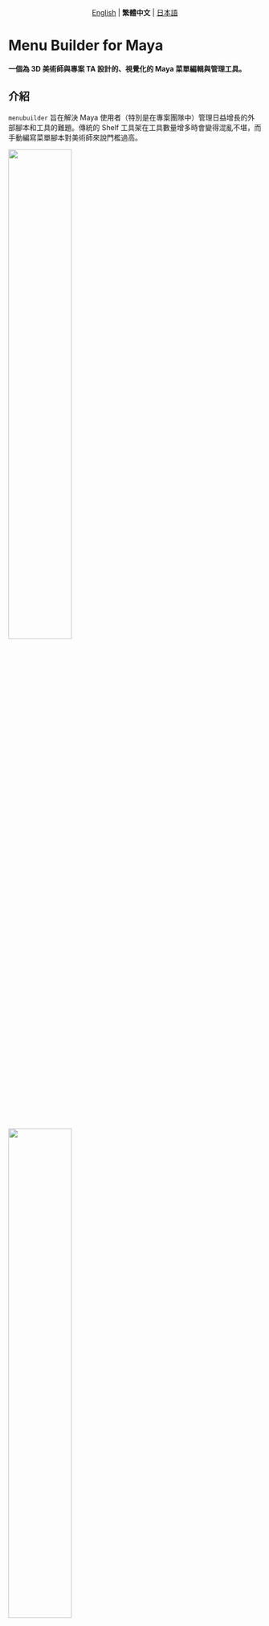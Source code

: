<p align="center">
  <a href="../README.md">English</a> | <strong>繁體中文</strong> | <a href="./README-ja-JP.md">日本語</a>
</p>

# Menu Builder for Maya

**一個為 3D 美術師與專案 TA 設計的、視覺化的 Maya 菜單編輯與管理工具。**

## 介紹

`menubuilder` 旨在解決 Maya 使用者（特別是在專案團隊中）管理日益增長的外部腳本和工具的難題。傳統的 Shelf 工具架在工具數量增多時會變得混亂不堪，而手動編寫菜單腳本對美術師來說門檻過高。

<img src="./resources/TempBar.png" width="50%"/>
<img src="./resources/Layout.png"  width="50%"/>

本工具提供了一個直觀的圖形介面，讓使用者可以輕鬆地將零散的 Python/MEL 腳本整合到 Maya 的主菜單欄中，並能方便地為整個團隊建立、分享和部署標準化的工具集。

## 主要功能

* **視覺化編輯:** 透過樹狀圖直觀地預覽和調整菜單的層級與順序。
* **拖放排序:** 直接在樹狀視圖中拖放項目，實現「所見即所得」的排序。
* **快捷操作:** 透過雙擊編輯、右鍵選單、直接重命名等方式快速修改和組織菜單結構。
* **選項框:** 透過右鍵選單、輕鬆創建和管理 Maya 標準的選項框功能。
* **分格線:** 透過右鍵選單、輕鬆創建和管理 Maya 標準的分隔線功能。
* **腳本解析:** 自動解析 `.py` 檔案，列出所有可用函式，簡化指令的添加。
* **Shelf滙入:** 自動解析 `shelf` ,轉化成菜單。
* **指令整合:** 支援 Python 和 MEL 兩種語言，並提供測試執行功能。
* **圖示選擇器:** 內建 Maya 圖示瀏覽器和本地檔案瀏覽功能，輕鬆為您的工具添加圖示和即時預覽。
* **檔案管理:** 支援開啟、合併、另存為不同的菜單設定檔 (`.json`)，方便管理。
* **團隊部署:** 提供輕量級的啟動腳本，讓團隊成員無需開啟編輯器即可在 Maya 啟動時自動生成菜單。

## 安裝與使用

### **A) 開啟編輯器**

這個流程用於創建和編輯菜單設定檔。

1.  **放置專案:** 下載 `menubuilder` 後移除後綴 `-main`, 將 `menubuilder` 整個資料夾放置到Maya的python路徑下。(如: `C:/Users/<使用者名稱>/Documents/maya/scripts`)
2.  **啟動與開發:** 在 Python Script Editor 中執行以下指令：
    ```python
    import menubuilder
    
    # 啟動編輯器
    menubuilder.show()
    
    # --- 開發 ---
    # 當您修改了 menubuilder 的原始碼後，
    # 無需重啟 Maya，只需執行以下指令來重載所有模組
    menubuilder.reload()
    menubuilder.show()
    ```

### **B) 自動生成 (部署)**

部署配置好的菜單，在啟動 Maya 時會自動生成菜單。

1.  **準備:**
    * 使用 `menubuilder` 編輯器，將所需的菜單配置儲存為一個 `.json` 檔案（例如 `project_menu.json`）。
    * 打開 `settings.json`，確保 `"menuitems"` 的值是您希望團隊預設載入的檔名（例如 `"menuitems": "project_menu"`）。
    * 找到或創建 `userSetup.py` 檔案，它位於：
        `C:/Users/<使用者名稱>/Documents/maya/scripts/userSetup.py`
    * 在 `userSetup.py` 中加入以下程式碼，並**確保 `project_folder_path` 指向正確的路徑**：

    ```python
    # maya/scripts/userSetup.py
    import maya.cmds as cmds
    import sys
    import os

    try:
        # --- Menubuilder Auto-Load ---
        # 使用 evalDeferred 確保在 Maya 完全啟動後才執行菜單生成
        cmds.evalDeferred("from menubuilder import setup_maya_menu; setup_maya_menu.build_menus_on_startup()")
            
    except Exception as e:
        cmds.warning(f"[Menubuilder Startup] Failed to load menus: {e}")
    # --- End Menubuilder ---
    ```

2.  **完成:** 使用者下次啟動 Maya 時，就會自動生成您配置好的菜單。

## Menubuilder 框架指南

### 檔案結構

```
menubuilder/
├── __init__.py           # 主入口點 (包含 reload, show)
├── setup_maya_menu.py    # 團隊部署用的啟動腳本
├── README.md             # 說明文件
├── settings.json         # 工具的全域設定
│
├── core/                 # 核心功能模組
│   ├── controller.py     # 控制器 (核心邏輯)
│   ├── ui.py             # UI 介面定義
│   ├── data_handler.py   # 資料處理 (讀寫 .json)
│   ├── menu_generator.py # Maya 菜單生成器
│   ├── script_parser.py  # 腳本解析器
│   ├── dto.py            # 資料傳輸物件 (MenuItemData)
│   └── logger.py         # 日誌系統
│
├── docs/                 # 非英文本說明文件
│
└── menuitems/            # 存放所有菜單設定檔 (.json)
    └── TempBar.json      # 預設的測試菜單設定
```

## 介面佈局
### 菜單列:
**File**

* 開啟/滙入/存檔/另存
* 開啟菜單資料夾
* 滙入shelf
  
  <img src="./resources/importShelf.png" width="20%"/>

**Setting**

* 語言切換
* 日誌模式
* 預設菜單

### 左側：菜單結構面板

**樹狀圖 (Menu Structure)：**

* 拖曳項目來進行排序或變更層級。

* 右鍵點擊項目以進行新增 項目/分隔線/選項框或刪除 等結構性操作。
  
  <img src="./resources/RightClickFunc.png" width="20%"/>

* 雙擊項目以在右側面板中載入其屬性進行編輯。ESC直接退出編輯
* 雙擊資料夾項目或按下F2可重新名命

   <img src="./resources/DoubleClickOrF2.png" width="20%"/>

### 右側：屬性編輯面板

**指令來源 (Input Tabs)：**

* 從檔案解析：讓您可以瀏覽並讀取一個 .py 腳本，工具會自動列出其中所有的函式，方便您快速選用。

* 手動輸入指令：用於直接貼上或編寫 Python 或 MEL 指令碼。

**指令編輯區：**

* 指令類型：選擇您輸入的指令是 Python 還是 MEL。

* 指令輸入框：編寫或貼上您希望菜單執行的具體程式碼。

* 測試執行按鈕：在不生成菜單的情況下，立即執行輸入框中的指令，並在 Maya 的 Script Editor 中查看結果或錯誤訊息，方便除錯。

**屬性編輯器 (Attribute Editor)：**

* 菜單標籤 (Label)：定義菜單項在 Maya 中顯示的名稱。

* 菜單路徑 (Path)：定義菜單項所在的層級，用 / 分隔（例如 Tools/Rigging）。如果留空，則為頂級菜單。

* 圖示路徑 (Icon)：為菜單項指定一個圖示。可以點擊「自訂...」來瀏覽本機圖片，或點擊「內建...」來瀏覽 Maya 內建的圖示庫。



**預覽與保存**

* 在 Maya 中預覽：點擊最下方的「✨ 在Maya中產生/刷新菜單」按鈕。Menubuilder 會自動清除舊的自訂菜單，並根據您當前的設定在 Maya 主視窗頂部生成全新的菜單。您可以隨時點擊此按鈕來預覽您的修改效果。

* 保存設定檔：當您對佈局感到滿意時，點擊右下的「儲存設定檔」按鈕，所有修改將被寫入 .json 檔案中。



